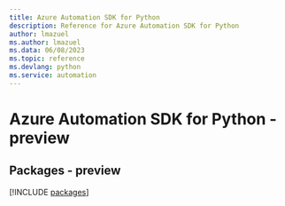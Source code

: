 ```yaml
---
title: Azure Automation SDK for Python
description: Reference for Azure Automation SDK for Python
author: lmazuel
ms.author: lmazuel
ms.data: 06/08/2023
ms.topic: reference
ms.devlang: python
ms.service: automation
---
```

# Azure Automation SDK for Python - preview
## Packages - preview
[!INCLUDE [packages](automation-index.md)]